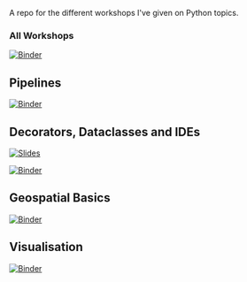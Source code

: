 A repo for the different workshops I've given on Python topics.

### All Workshops
[![Binder](https://mybinder.org/badge_logo.svg)](https://mybinder.org/v2/gh/DanielTemesgen/python-workshops/master?urlpath=lab)

## Pipelines
[![Binder](https://mybinder.org/badge_logo.svg)](https://mybinder.org/v2/gh/DanielTemesgen/python-workshops/master?urlpath=lab/tree/Pipelines/Pipelines.ipynb)

## Decorators, Dataclasses and IDEs
[![Slides](https://img.shields.io/badge/Launch-Slides-brightgreen)](https://danieltemesgen.github.io/python-workshops/Decorators_Dataclasses_IDEs/#/)

[![Binder](https://mybinder.org/badge_logo.svg)](https://mybinder.org/v2/gh/DanielTemesgen/python-workshops/master?urlpath=lab/tree/Decorators_Dataclasses_IDEs/Decorators_Dataclasses_IDEs.ipynb)

## Geospatial Basics

[![Binder](https://mybinder.org/badge_logo.svg)](https://mybinder.org/v2/gh/DanielTemesgen/python-workshops/master?urlpath=lab/tree/Geospatial/Geospatial_Basics.ipynb)

## Visualisation

[![Binder](https://mybinder.org/badge_logo.svg)](https://mybinder.org/v2/gh/DanielTemesgen/python-workshops/master?urlpath=lab/tree/Visualisation)


